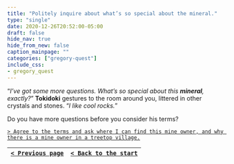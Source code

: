 ```yaml
---
title: "Politely inquire about what’s so special about the mineral."
type: "single"
date: 2020-12-26T20:52:00-05:00
draft: false
hide_nav: true
hide_from_new: false
caption_mainpage: ""
categories: ["gregory-quest"]
include_css:
- gregory_quest
---
```


“*I’ve got some more questions. What’s so special about this **mineral**, exactly?*” **Tokidoki** gestures to the room around you, littered in other crystals and stones. “*I like cool rocks.*”

Do you have more questions before you consider his terms?

[``> Agree to the terms and ask where I can find this mine owner, and why there is a mine owner in a treetop village.``](../74)

|[``< Previous page``](../72)|[``< Back to the start``](../)|
|---|---|